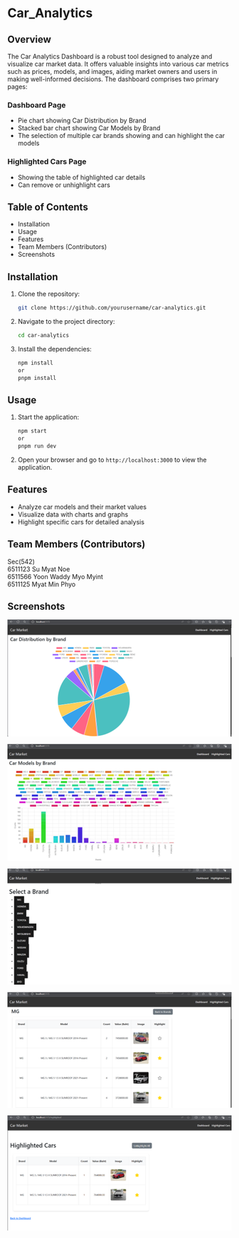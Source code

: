 # Car_Analytics 
## Overview
  The Car Analytics Dashboard is a robust tool designed to analyze and visualize car market data. It offers valuable insights into various car metrics such as prices, models, and images, aiding market owners and users in making well-informed decisions. The dashboard comprises two primary pages:

### Dashboard Page
- Pie chart showing Car Distribution by Brand
- Stacked bar chart showing Car Models by Brand
- The selection of multiple car brands showing and can highlight the car models

### Highlighted Cars Page
- Showing the table of highlighted car details
- Can remove or unhighlight cars

## Table of Contents
- Installation
- Usage
- Features
- Team Members (Contributors)
- Screenshots

## Installation
1. Clone the repository:
    ```bash
    git clone https://github.com/yourusername/car-analytics.git
    ```
2. Navigate to the project directory:
    ```bash
    cd car-analytics
    ```
3. Install the dependencies:
    ```bash
    npm install
    or
    pnpm install
    ```

## Usage
1. Start the application:
    ```bash
    npm start
    or
    pnpm run dev
    ```
2. Open your browser and go to `http://localhost:3000` to view the application.

## Features
- Analyze car models and their market values
- Visualize data with charts and graphs
- Highlight specific cars for detailed analysis


## Team Members (Contributors)
Sec(542)<br>
6511123 Su Myat Noe<br>
6511566 Yoon Waddy Myo Myint<br>
6511125 Myat Min Phyo<br>

## Screenshots

![img alt](https://github.com/Yoonlimin/Car-Analytics/blob/7e1d3698e0fa9a8f9f282803a9b68edb623e76be/screenshots/piechart.png)

![img alt](https://github.com/Yoonlimin/Car-Analytics/blob/ac28e1d41a6458c004acfa0c8ed034b1492598e8/screenshots/stackedBarChart.png)

![img alt](https://github.com/Yoonlimin/Car-Analytics/blob/8fbd80e0f0b3b832488de48eb941d3bd1bfc72b9/screenshots/CarBrandsSselection.png)

![img alt](https://github.com/Yoonlimin/Car-Analytics/blob/8fbd80e0f0b3b832488de48eb941d3bd1bfc72b9/screenshots/Highlighting_Cars.png)

![img alt](https://github.com/Yoonlimin/Car-Analytics/blob/8fbd80e0f0b3b832488de48eb941d3bd1bfc72b9/screenshots/HighlightedCars.png)







